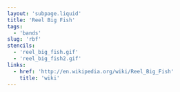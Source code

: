 ```yaml
---
layout: 'subpage.liquid'
title: 'Reel Big Fish'
tags:
  - 'bands'
slug: 'rbf'
stencils:
  - 'reel_big_fish.gif'
  - 'reel_big_fish2.gif'
links:
  - href: 'http://en.wikipedia.org/wiki/Reel_Big_Fish'
    title: 'wiki'
---
```

